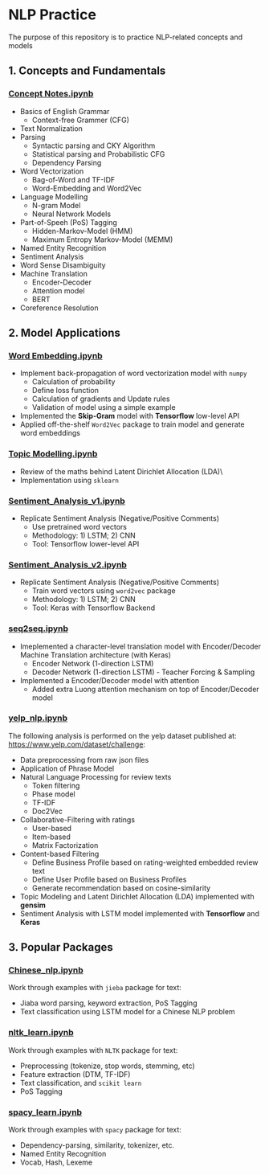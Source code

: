 # NLP Practice
The purpose of this repository is to practice NLP-related concepts and models 

## 1. Concepts and Fundamentals
### [Concept Notes.ipynb](https://github.com/shiwang0211/nlp_practice/blob/master/Concept√Notes.ipynb)
- Basics of English Grammar
    - Context-free Grammer (CFG)
- Text Normalization
- Parsing
    - Syntactic parsing and CKY Algorithm
    - Statistical parsing and Probabilistic CFG
    - Dependency Parsing
- Word Vectorization
    - Bag-of-Word and TF-IDF
    - Word-Embedding and Word2Vec
- Language Modelling
    - N-gram Model
    - Neural Network Models
- Part-of-Speeh (PoS) Tagging 
    - Hidden-Markov-Model (HMM)
    - Maximum Entropy Markov-Model (MEMM)
- Named Entity Recognition
- Sentiment Analysis
- Word Sense Disambiguity
- Machine Translation
    - Encoder-Decoder
    - Attention model
    - BERT
- Coreference Resolution


## 2. Model Applications
### [Word Embedding.ipynb](Word_Embedding.ipynb)
- Implement back-propagation of word vectorization model with `numpy`
    - Calculation of probability
    - Define loss function
    - Calculation of gradients and Update rules
    - Validation of model using a simple example
- Implemented the **Skip-Gram** model with **Tensorflow** low-level API
- Applied off-the-shelf `Word2Vec` package to train model and generate word embeddings


### [Topic Modelling.ipynb](Topic%20Modelling.ipynb)
- Review of the maths behind Latent Dirichlet Allocation (LDA)\
- Implementation using `sklearn`


### [Sentiment_Analysis_v1.ipynb](Sentiment_Analysis_v1.ipynb)
- Replicate Sentiment Analysis (Negative/Positive Comments)
  - Use pretrained word vectors
  - Methodology: 1) LSTM; 2) CNN 
  - Tool: Tensorflow lower-level API

### [Sentiment_Analysis_v2.ipynb](Sentiment_Analysis_v2.ipynb)
- Replicate Sentiment Analysis (Negative/Positive Comments)
  - Train word vectors using `word2vec` package
  - Methodology: 1) LSTM; 2) CNN 
  - Tool: Keras with Tensorflow Backend

### [seq2seq.ipynb](seq2seq.ipynb)
- Imeplemented a character-level translation model with Encoder/Decoder Machine Translation architecture (with Keras)
    - Encoder Network (1-direction LSTM) 
    - Decoder Network (1-direction LSTM) - Teacher Forcing & Sampling
- Implemented a Encoder/Decoder model with attention
    - Added extra Luong attention mechanism on top of Encoder/Decoder model
    
    
### [yelp_nlp.ipynb](yelp_nlp.ipynb)
The following analysis is performed on the yelp dataset published at: https://www.yelp.com/dataset/challenge:
- Data preprocessing from raw json files
- Application of Phrase Model
- Natural Language Processing for review texts
    - Token filtering
    - Phase model
    - TF-IDF
    - Doc2Vec
- Collaborative-Filtering with ratings
    - User-based
    - Item-based
    - Matrix Factorization
- Content-based Filtering
    - Define Business Profile based on rating-weighted embedded review text
    - Define User Profile based on Business Profiles
    - Generate recommendation based on cosine-similarity
- Topic Modeling and Latent Dirichlet Allocation (LDA) implemented with **gensim**
- Sentiment Analysis with LSTM model implemented with **Tensorflow** and **Keras**

## 3. Popular Packages
### [Chinese_nlp.ipynb](Chinese_nlp.ipynb)
Work through examples with `jieba` package for text:
- Jiaba word parsing, keyword extraction, PoS Tagging
- Text classification using LSTM model for a Chinese NLP problem

### [nltk_learn.ipynb](nltk_learn.ipynb)
Work through examples with `NLTK` package for text:
- Preprocessing (tokenize, stop words, stemming, etc)
- Feature extraction (DTM, TF-IDF)
- Text classification, and `scikit learn`
- PoS Tagging

### [spacy_learn.ipynb](spacy_learn.ipynb)
Work through examples with `spacy` package for text:
- Dependency-parsing, similarity, tokenizer, etc.
- Named Entity Recognition
- Vocab, Hash, Lexeme



